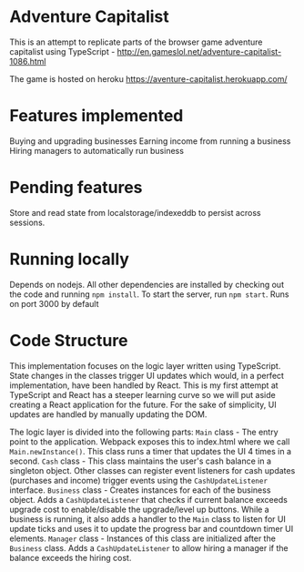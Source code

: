 # Adventure Capitalist
This is an attempt to replicate parts of the browser game adventure capitalist using TypeScript - http://en.gameslol.net/adventure-capitalist-1086.html

The game is hosted on heroku https://aventure-capitalist.herokuapp.com/

# Features implemented
Buying and upgrading businesses
Earning income from running a business
Hiring managers to automatically run business

# Pending features
Store and read state from localstorage/indexeddb to persist across sessions.

# Running locally
Depends on nodejs. All other dependencies are installed by checking out the code and running `npm install`.
To start the server, run `npm start`. Runs on port 3000 by default

# Code Structure
This implementation focuses on the logic layer written using TypeScript. State changes in the classes trigger UI updates which would, in a perfect implementation, have been handled by React. This is my first attempt at TypeScript and React has a steeper learning curve so we will put aside creating a React application for the future. For the sake of simplicity, UI updates are handled by manually updating the DOM.

The logic layer is divided into the following parts:
`Main` class - The entry point to the application. Webpack exposes this to index.html where we call `Main.newInstance()`. This class runs a timer that updates the UI 4 times in a second.
`Cash` class - This class maintains the user's cash balance in a singleton object. Other classes can register event listeners for cash updates (purchases and income) trigger events using the `CashUpdateListener` interface.
`Business` class - Creates instances for each of the business object. Adds a `CashUpdateListener` that checks if current balance exceeds upgrade cost to enable/disable the upgrade/level up buttons. While a business is running, it also adds a handler to the `Main` class to listen for UI update ticks and uses it to update the progress bar and countdown timer UI elements.
`Manager` class - Instances of this class are initialized after the `Business` class. Adds a `CashUpdateListener` to allow hiring a manager if the balance exceeds the hiring cost.

